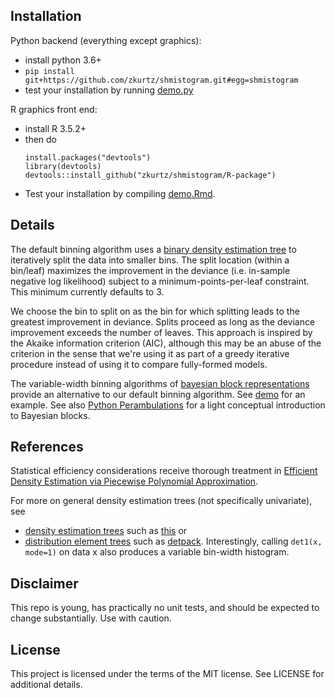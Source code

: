 ## Installation

Python backend (everything except graphics):
- install python 3.6+
- `pip install git+https://github.com/zkurtz/shmistogram.git#egg=shmistogram`
- test your installation by running [demo.py](demo/demo.py)

R graphics front end:
- install R 3.5.2+
- then do
    ```
    install.packages("devtools")
    library(devtools)
    devtools::install_github("zkurtz/shmistogram/R-package")
    ```
- Test your installation by compiling [demo.Rmd](demo/demo.Rmd).


## Details

The default binning algorithm uses a [binary density estimation tree](shmistogram/det/__init__.py) 
to iteratively split the data into smaller bins. The split location (within a bin/leaf) 
maximizes the improvement in the deviance (i.e. in-sample negative log likelihood) 
subject to a minimum-points-per-leaf constraint. This minimum currently defaults to 3. 

We choose the bin to split on as the bin for which splitting leads to the greatest 
improvement in deviance. Splits proceed as long as the deviance improvement exceeds 
the number of leaves. This approach is inspired by the Akaike information criterion 
(AIC), although this may be an abuse of the criterion in the sense that we're using 
it as part of a greedy iterative procedure instead of using it to compare fully-formed models. 

The variable-width binning algorithms of 
[bayesian block representations](https://arxiv.org/pdf/1207.5578.pdf) 
provide an alternative to our default binning algorithm. See [demo](demo/bayesian_blocks.ipynb) for
an example. See also
[Python Perambulations](https://jakevdp.github.io/blog/2012/09/12/dynamic-programming-in-python/) 
for a light conceptual introduction to Bayesian blocks.


## References

Statistical efficiency considerations receive thorough treatment in
[Efficient Density Estimation via Piecewise Polynomial 
Approximation](https://arxiv.org/pdf/1305.3207.pdf).

For more on general density estimation trees (not specifically univariate), see
- [density estimation trees](https://mlpack.org/papers/det.pdf) 
such as [this](https://gitlab.cern.ch/landerli/density-estimation-trees) or
- [distribution element trees](https://arxiv.org/pdf/1610.00345.pdf) such as 
[detpack](https://github.com/cran/detpack/blob/master/R/det1.R). Interestingly, calling `det1(x, mode=1)` on data x also produces a variable bin-width histogram.


## Disclaimer

This repo is young, has practically no unit tests, and should be expected to change substantially. Use with caution.

## License

This project is licensed under the terms of the MIT license. See LICENSE for additional details.